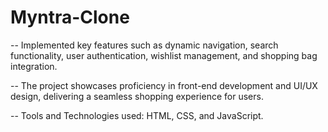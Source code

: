 # Myntra-Clone
-- Implemented key features such as dynamic navigation, search functionality, user authentication, wishlist management, and shopping bag integration. 

-- The project showcases proficiency in front-end development and UI/UX design, delivering a seamless shopping experience for users.

-- Tools and Technologies used: HTML, CSS, and JavaScript.
